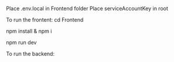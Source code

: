 Place .env.local in Frontend folder
Place serviceAccountKey in root

To run the frontent: cd Frontend

npm install & npm i

npm run dev

To run the backend:
